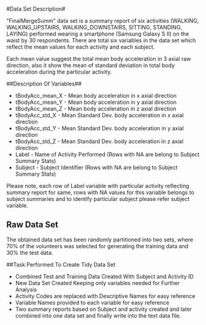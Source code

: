 #Data Set Description#

"FinalMergeSumm" data set is a summary report of six
activities (WALKING, WALKING_UPSTAIRS, WALKING_DOWNSTAIRS, SITTING, STANDING, LAYING) performed wearing a smartphone (Samsung Galaxy S II)
on the waist by 30 respondents. There are total six variables in the data set which reflect the mean values for each activity and each subject.

Each mean value suggest the total mean body acceleration in 3 axial raw direction, also it show the mean of standard deviation in total body acceleration during the particular activity. 

##Description Of Variables##

 * tBodyAcc_mean_X - Mean body acceleration in x axial direction
 * tBodyAcc_mean_Y - Mean body acceleration in y axial direction
 * tBodyAcc_mean_Z - Mean body acceleration in z axial direction
 * tBodyAcc_std_X - Mean Standard Dev. body acceleration in x axial direction
 * tBodyAcc_std_Y - Mean Standard Dev. body acceleration in y axial direction 
 * tBodyAcc_std_Z - Mean Standard Dev. body acceleration in z axial direction 
 * Label - Name of Activity Performed (Rows with NA are belong to Subject Summary Stats)
 * Subject - Subject Identifier (Rows with NA are belong to Subject Summary Stats)

Please note, each row of Label variable with particular activity reflecting summary report for same, rows with NA values for this variable belongs to subject summaries and to identify particular subject please refer subject variable.

## Raw Data Set
The obtained data set has been randomly partitioned into two sets, where 70% of the volunteers was selected for generating 
the training data and 30% the test data. 

##Task Performed To Create Tidy Data Set
 * Combined Test and Training Data Created With Subject and Activity ID
 * New Data Set Created Keeping only variables needed for Further Analysis
 * Activity Codes are replaced with Descriptive Names for easy reference
 * Variable Names provided to each variable for easy reference
 * Two summary reports based on Subject and activity created and later combined into one data set and finally write into the text data file.